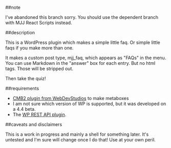 ##note

I've abandoned this branch sorry. You should use the dependent branch with MJJ React Scripts instead.

##description

This is a WordPress plugin which makes a simple little faq. Or simple little faqs if you make more than one.

It makes a custom post type, mjj_faq, which appears as "FAQs" in the menu. You can use Markdown in the "answer" box for each entry. But no html tags. Those will be stripped out.

Then take the quiz!

##requirements

- [CMB2 plugin from WebDevStudios](https://github.com/WebDevStudios/CMB2) to make metaboxes
- I am not sure which version of WP is supported, but it was developed on a 4.4 beta. 
- The [WP REST API plugin](https://wordpress.org/plugins/rest-api/).  


##caveats and disclaimers

This is a work in progress and mainly a shell for something later. It's untested and I'm sure will change once I do that! Use at your own peril.

